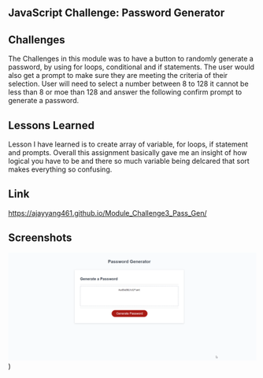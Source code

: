 ## JavaScript Challenge: Password Generator

## Challenges

The Challenges in this module was to have a button to randomly generate a password, by using for loops, conditional and if statements. The user would also get a prompt to make sure they are meeting the criteria of their selection. User will need to select a number between 8 to 128 it cannot be less than 8 or moe than 128 and answer the following confirm prompt to generate a password.

## Lessons Learned

Lesson I have learned is to create array of variable, for loops, if statement and prompts. Overall this assignment basically gave me an insight of how logical you have to be and there so much variable being delcared that sort makes everything so confusing.

## Link

https://ajayyang461.github.io/Module_Challenge3_Pass_Gen/

## Screenshots

![login](https://github.com/Ajayyang461/Module_Challenge3_Pass_Gen/blob/main/2022-06-27%2022_19_16-Password%20Generator.png?raw=true))
